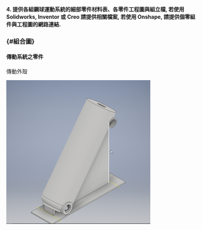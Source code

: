 #### 4. 提供各組鋼球運動系統的細部零件材料表、各零件工程圖與組立檔, 若使用 Solidworks, Inventor 或 Creo 請提供相關檔案, 若使用 Onshape, 請提供個零組件與工程圖的網路連結.

###  {#組合圖}

#### 傳動系統之零件

傳動外殼

![](/assets/傳動外殼)

